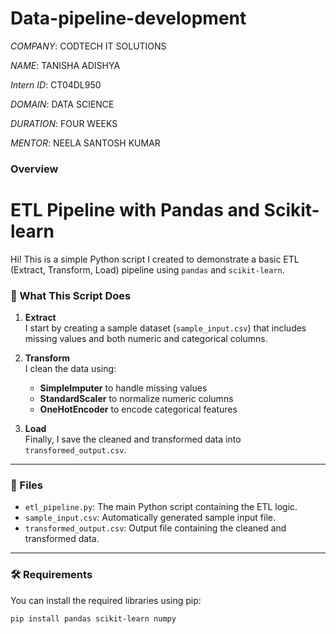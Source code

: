 # Data-pipeline-development

 *COMPANY*: CODTECH IT SOLUTIONS
 
 *NAME*: TANISHA ADISHYA
 
 *Intern ID*: CT04DL950
 
 *DOMAIN*: DATA SCIENCE
 
 *DURATION*: FOUR WEEKS
 
 *MENTOR*: NEELA SANTOSH KUMAR
 
 ### Overview

 # ETL Pipeline with Pandas and Scikit-learn

Hi! This is a simple Python script I created to demonstrate a basic ETL (Extract, Transform, Load) pipeline using `pandas` and `scikit-learn`.

### 🚀 What This Script Does

1. **Extract**  
   I start by creating a sample dataset (`sample_input.csv`) that includes missing values and both numeric and categorical columns.

2. **Transform**  
   I clean the data using:
   - **SimpleImputer** to handle missing values
   - **StandardScaler** to normalize numeric columns
   - **OneHotEncoder** to encode categorical features

3. **Load**  
   Finally, I save the cleaned and transformed data into `transformed_output.csv`.

---

### 📂 Files

- `etl_pipeline.py`: The main Python script containing the ETL logic.
- `sample_input.csv`: Automatically generated sample input file.
- `transformed_output.csv`: Output file containing the cleaned and transformed data.

---

### 🛠️ Requirements

You can install the required libraries using pip:

```bash
pip install pandas scikit-learn numpy

